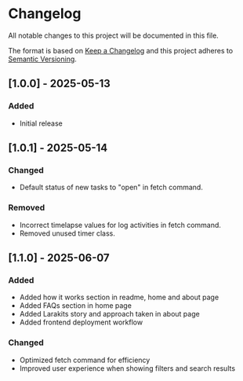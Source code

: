 # Changelog

All notable changes to this project will be documented in this file.

The format is based on [Keep a Changelog](http://keepachangelog.com/)
and this project adheres to [Semantic Versioning](http://semver.org/).

## [1.0.0] - 2025-05-13

### Added

- Initial release

## [1.0.1] - 2025-05-14

### Changed

- Default status of new tasks to "open" in fetch command.

### Removed

- Incorrect timelapse values for log activities in fetch command.
- Removed unused timer class.

## [1.1.0] - 2025-06-07

### Added

- Added how it works section in readme, home and about page
- Added FAQs section in home page
- Added Larakits story and approach taken in about page
- Added frontend deployment workflow

### Changed

- Optimized fetch command for efficiency
- Improved user experience when showing filters and search results